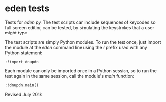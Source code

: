 
eden tests
==========

Tests for *eden.py*.  The test scripts can include sequences of keycodes
so full screen editing can be tested, by simulating the keystrokes that a 
user might type.

The test scripts are simply Python modules.  To run the test once,
just import the module at the *eden* command line using the *!* prefix
used with any Python statement:

    :!import dnupdn

Each module can only be imported once in a Python session, so to run
the test again in the same session, call the module's *main* function:

    :!dnupdn.main()

Revised July 2018
